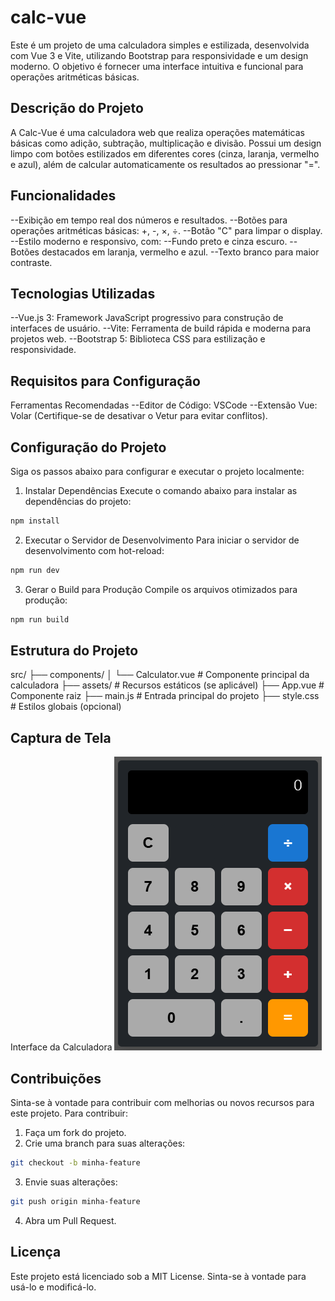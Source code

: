 # calc-vue

Este é um projeto de uma calculadora simples e estilizada, desenvolvida com Vue 3 e Vite, utilizando Bootstrap para responsividade e um design moderno. O objetivo é fornecer uma interface intuitiva e funcional para operações aritméticas básicas.

## Descrição do Projeto

A Calc-Vue é uma calculadora web que realiza operações matemáticas básicas como adição, subtração, multiplicação e divisão. Possui um design limpo com botões estilizados em diferentes cores (cinza, laranja, vermelho e azul), além de calcular automaticamente os resultados ao pressionar "=".

## Funcionalidades

--Exibição em tempo real dos números e resultados.
--Botões para operações aritméticas básicas: +, -, ×, ÷.
--Botão "C" para limpar o display.
--Estilo moderno e responsivo, com:
--Fundo preto e cinza escuro.
--Botões destacados em laranja, vermelho e azul.
--Texto branco para maior contraste.

## Tecnologias Utilizadas

--Vue.js 3: Framework JavaScript progressivo para construção de interfaces de usuário.
--Vite: Ferramenta de build rápida e moderna para projetos web.
--Bootstrap 5: Biblioteca CSS para estilização e responsividade.

## Requisitos para Configuração

Ferramentas Recomendadas
--Editor de Código: VSCode
--Extensão Vue: Volar (Certifique-se de desativar o Vetur para evitar conflitos).

## Configuração do Projeto

Siga os passos abaixo para configurar e executar o projeto localmente:

1. Instalar Dependências
Execute o comando abaixo para instalar as dependências do projeto:

```sh
npm install
```

2. Executar o Servidor de Desenvolvimento
Para iniciar o servidor de desenvolvimento com hot-reload:

```sh
npm run dev
```

3. Gerar o Build para Produção
Compile os arquivos otimizados para produção:

```sh
npm run build
```

## Estrutura do Projeto

src/
├── components/
│   └── Calculator.vue   # Componente principal da calculadora
├── assets/              # Recursos estáticos (se aplicável)
├── App.vue              # Componente raiz
├── main.js              # Entrada principal do projeto
├── style.css            # Estilos globais (opcional)

## Captura de Tela
Interface da Calculadora
![Captura de Tela da Calculadora](./src/components/screenshot/image.png)

## Contribuições

Sinta-se à vontade para contribuir com melhorias ou novos recursos para este projeto. Para contribuir:

1. Faça um fork do projeto.
2. Crie uma branch para suas alterações:
```sh
git checkout -b minha-feature
```
3. Envie suas alterações:
```sh
git push origin minha-feature
```
4. Abra um Pull Request.

## Licença

Este projeto está licenciado sob a MIT License. Sinta-se à vontade para usá-lo e modificá-lo.

